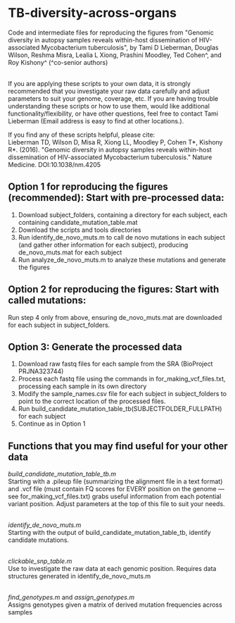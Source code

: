 
TB-diversity-across-organs
================


Code and intermediate files for reproducing the figures from "Genomic diversity in autopsy samples reveals within-host dissemination of HIV-associated Mycobacterium tuberculosis", by Tami D Lieberman, Douglas Wilson, Reshma Misra, Lealia L Xiong, Prashini Moodley, Ted Cohen^, and Roy Kishony^  (^co-senior authors)
 <br> <br>

If you are applying these scripts to your own data, it is strongly recommended that you investigate your raw data carefully and adjust parameters to suit your genome, coverage, etc. If you are having trouble understanding these scripts or how to use them, would like additional functionality/flexibility, or have other questions, feel free to contact Tami Lieberman (Email address is easy to find at other locations.). <br>

If you find any of these scripts helpful, please cite: <br>
Lieberman TD, Wilson D, Misa R, Xiong LL, Moodley P, Cohen T*, Kishony R*. (2016). "Genomic diversity in autopsy samples reveals within-host dissemination of HIV-associated Mycobacterium tuberculosis." Nature Medicine.
DOI: ​10.1038/nm.4205

Option 1 for reproducing the figures (recommended): Start with pre-processed data: <br>
------------------------------------------------------------

1) Download subject_folders, containing a directory for each subject, each containing candidate_mutation_table.mat <br>
2) Download the scripts and tools directories <br>
3) Run identify_de_novo_muts.m to call de novo mutations in each subject (and gather other information for each subject), producing de_novo_muts.mat for each subject <br>
4) Run analyze_de_novo_muts.m to analyze these mutations and generate the figures <br>


Option 2 for reproducing the figures: Start with called mutations: <br>
------------------------------------------------------------

Run step 4 only from above, ensuring de_novo_muts.mat are downloaded for each subject in subject_folders. <br>


Option 3: Generate the processed data <br>
------------------------------------------------------------
1) Download raw fastq files for each sample from the SRA (BioProject PRJNA323744) <br>
2) Process each fastq file using the commands in for_making_vcf_files.txt, processing each sample in its own directory <br>
3) Modify the sample_names.csv file for each subject in subject_folders to point to the correct location of the processed files. <br>
4) Run build_candidate_mutation_table_tb(SUBJECTFOLDER_FULLPATH) for each subject <br>
5) Continue as in Option 1 <br>


Functions that you may find useful for your other data<br>
------------------------------------------------------------
*build_candidate_mutation_table_tb.m* <br>
Starting with a  .pileup file (summarizing the alignment file in a text format) and .vcf file (must contain FQ scores for EVERY position on the genome — see for_making_vcf_files.txt) grabs useful information from each potential variant position. Adjust parameters at the top of this file to suit your needs. <br> <br>

*identify_de_novo_muts.m* <br>
Starting with the output of build_candidate_mutation_table_tb, identify candidate mutations. <br> <br>

*clickable_snp_table.m* <br>
Use to investigate the raw data at each genomic position. Requires data structures generated in identify_de_novo_muts.m <br> <br>

*find_genotypes.m* and *assign_genotypes.m* <br>
Assigns genotypes given a matrix of derived mutation frequencies across samples <br> <br>
